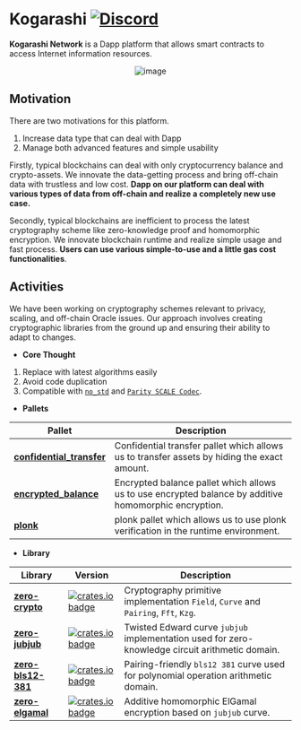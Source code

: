 # Kogarashi [![Discord](https://dcbadge.vercel.app/api/server/g3q7tsHKTd?style=social&compact=true)](https://discord.gg/g3q7tsHKTd)

**Kogarashi Network** is a Dapp platform that allows smart contracts to access Internet information resources.

<div align="center">
    <img alt="image" src="https://github.com/KogarashiNetwork/tls_notary/assets/39494661/dafe9630-78bd-4a5b-a15c-d15f5a83cb18">
</div>

## Motivation

There are two motivations for this platform.

1. Increase data type that can deal with Dapp
2. Manage both advanced features and simple usability

Firstly, typical blockchains can deal with only cryptocurrency balance and crypto-assets. We innovate the data-getting process and bring off-chain data with trustless and low cost. **Dapp on our platform can deal with various types of data from off-chain and realize a completely new use case.**

Secondly, typical blockchains are inefficient to process the latest cryptography scheme like zero-knowledge proof and homomorphic encryption. We innovate blockchain runtime and realize simple usage and fast process. **Users can use various simple-to-use and a little gas cost functionalities**.

## Activities

We have been working on cryptography schemes relevant to privacy, scaling, and off-chain Oracle issues. Our approach involves creating cryptographic libraries from the ground up and ensuring their ability to adapt to changes.

- **Core Thought**

1. Replace with latest algorithms easily
2. Avoid code duplication
3. Compatible with [`no_std`](https://docs.rust-embedded.org/book/intro/no-std.html#a-no_std-rust-environment) and [`Parity SCALE Codec`](https://github.com/paritytech/parity-scale-codec).

- **Pallets**

|Pallet|Description|
|---|---|
|[**confidential_transfer**](https://github.com/KogarashiNetwork/Kogarashi/tree/master/pallets/confidential_transfer)|Confidential transfer pallet which allows us to transfer assets by hiding the exact amount.|
|[**encrypted_balance**](https://github.com/KogarashiNetwork/Kogarashi/tree/master/pallets/encrypted_balance)|Encrypted balance pallet which allows us to use encrypted balance by additive homomorphic encryption.|
|[**plonk**](https://github.com/KogarashiNetwork/Kogarashi/tree/master/pallets/plonk)|plonk pallet which allows us to use plonk verification in the runtime environment.|

- **Library**

|Library|Version|Description|
|---|---|---|
|[**zero-crypto**](https://github.com/KogarashiNetwork/core)|[![crates.io badge](https://img.shields.io/crates/v/zero-crypto.svg)](https://crates.io/crates/zero-crypto)|Cryptography primitive implementation `Field`, `Curve` and `Pairing`, `Fft`, `Kzg`.|
|[**zero-jubjub**](https://github.com/KogarashiNetwork/jubjub)|[![crates.io badge](https://img.shields.io/crates/v/zero-jubjub.svg)](https://crates.io/crates/zero-jubjub)|Twisted Edward curve `jubjub` implementation used for zero-knowledge circuit arithmetic domain.|
|[**zero-bls12-381**](https://github.com/KogarashiNetwork/bls12_381)|[![crates.io badge](https://img.shields.io/crates/v/zero-bls12-381.svg)](https://crates.io/crates/zero-bls12-381)|Pairing-friendly `bls12 381` curve used for polynomial operation arithmetic domain.|
|[**zero-elgamal**](https://github.com/KogarashiNetwork/elgamal)|[![crates.io badge](https://img.shields.io/crates/v/zero-elgamal.svg)](https://crates.io/crates/zero-elgamal)|Additive homomorphic ElGamal encryption based on `jubjub` curve.|
